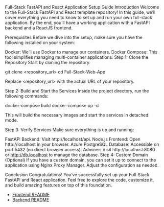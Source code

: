 Full-Stack FastAPI and React Application Setup Guide
Introduction
Welcome to the Full-Stack FastAPI and React template repository! In this guide, we’ll cover everything you need to know to set up and run your own full-stack application. By the end, you’ll have a working application with a FastAPI backend and a ReactJS frontend.

Prerequisites
Before we dive into the setup, make sure you have the following installed on your system:

Docker: We’ll use Docker to manage our containers.
Docker Compose: This tool simplifies managing multi-container applications.
Step 1: Clone the Repository
Start by cloning the repository:

git clone <repository_url>
cd Full-Stack-Web-App

Replace <repository_url> with the actual URL of your repository.

Step 2: Build and Start the Services
Inside the project directory, run the following commands:

docker-compose build
docker-compose up -d

This will build the necessary images and start the services in detached mode.

Step 3: Verify Services
Make sure everything is up and running:

FastAPI Backend: Visit http://localhost/api.
Node.js Frontend: Open http://localhost in your browser.
Azure PostgreSQL Database: Accessible on port 5432 (no direct browser access).
Adminer: Visit http://localhost:8080 or http://db.localhost to manage the database.
Step 4: Custom Domain (Optional)
If you have a custom domain, you can set it up to connect to the application using Nginx Proxy Manager. Adjust the configuration as needed.

Conclusion
Congratulations! You’ve successfully set up your Full-Stack FastAPI and React application. Feel free to explore the code, customize it, and build amazing features on top of this foundation.

- [Frontend README](./frontend/README.md)
- [Backend README](./backend/README.md)

